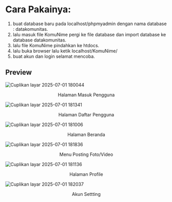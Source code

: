 # Cara Pakainya:
1. buat database baru pada localhost/phpmyadmin dengan nama database : datakomunitas.
2. lalu masuk file KomuNime pergi ke file database dan import database ke database datakomunitas.
3. lalu file KomuNime pindahkan ke htdocs.
4. lalu buka browser lalu ketik localhost/KomuNime/
5. buat akun dan login selamat mencoba.

## Preview
![Cuplikan layar 2025-07-01 180044](https://github.com/user-attachments/assets/c7a42e37-1ae0-4925-9a4d-f91d943a7e36)
<p align="center">Halaman Masuk Pengguna</p>

![Cuplikan layar 2025-07-01 181341](https://github.com/user-attachments/assets/253e268b-9430-4a9b-80a1-8035ce1e62a3)
<p align="center">Halaman Daftar Pengguna</p>

![Cuplikan layar 2025-07-01 181006](https://github.com/user-attachments/assets/9a061c9e-84c1-4e03-88e6-6ddacb66d42e)
<p align="center">Halaman Beranda</p>

![Cuplikan layar 2025-07-01 181836](https://github.com/user-attachments/assets/f075de08-cb8f-4318-b392-0a61e6285934)
<p align="center">Menu Posting Foto/Video</p>

![Cuplikan layar 2025-07-01 181136](https://github.com/user-attachments/assets/03bcc3df-7504-42b2-9461-1250e8fc142f)
<p align="center">Halaman Profile</p>

![Cuplikan layar 2025-07-01 182037](https://github.com/user-attachments/assets/bf132dcc-4916-4d2c-9ed2-0d5c356ac644)
<p align="center">Akun Settting</p>
